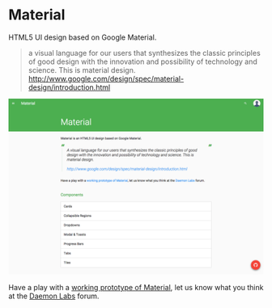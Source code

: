 # Material

HTML5 UI design based on Google Material.

> a visual language for our users that synthesizes the classic principles of good design with the innovation and possibility of technology and science. This is material design.
> http://www.google.com/design/spec/material-design/introduction.html

![Material Project Site](./demo/images/screenshots/material01.png)

Have a play with a [working prototype of Material](http://daemonite.github.io/material/), let us know what you think at the [Daemon Labs](http://labs.daemon.com.au) forum.
